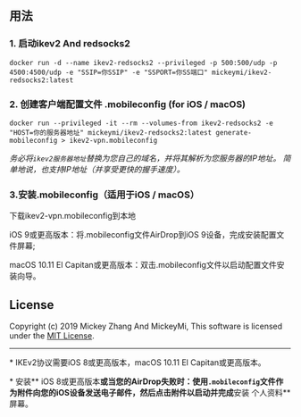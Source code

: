 ## 用法

### 1. 启动ikev2 And redsocks2

    docker run -d --name ikev2-redsocks2 --privileged -p 500:500/udp -p 4500:4500/udp -e "SSIP=你SSIP" -e "SSPORT=你SS端口" mickeymi/ikev2-redsocks2:latest

### 2. 创建客户端配置文件 .mobileconfig (for iOS / macOS)

    docker run --privileged -it --rm --volumes-from ikev2-redsocks2 -e "HOST=你的服务器地址" mickeymi/ikev2-redsocks2:latest generate-mobileconfig > ikev2-vpn.mobileconfig

*务必将`ikev2服务器地址`替换为您自己的域名，并将其解析为您服务器的IP地址。 简单地说，也支持IP地址（并享受更快的握手速度）。*

### 3.安装.mobileconfig（适用于iOS / macOS）

下载ikev2-vpn.mobileconfig到本地

iOS 9或更高版本：将.mobileconfig文件AirDrop到iOS 9设备，完成安装配置文件屏幕;

macOS 10.11 El Capitan或更高版本：双击.mobileconfig文件以启动配置文件安装向导。

## License

Copyright (c) 2019 Mickey Zhang And MickeyMi, This software is licensed under the [MIT License](LICENSE).

---

\* IKEv2协议需要iOS 8或更高版本，macOS 10.11 El Capitan或更高版本。

\* 安装** iOS 8或更高版本**或当您的AirDrop失败时：使用`.mobileconfig`文件作为附件向您的iOS设备发送电子邮件，然后点击附件以启动并完成**安装 个人资料**屏幕。
